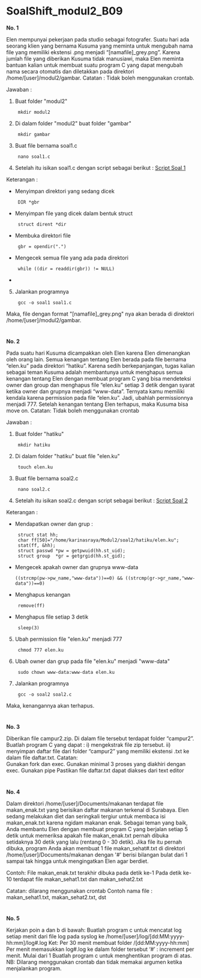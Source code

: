 # SoalShift_modul2_B09

<b> No. 1 </b>

Elen mempunyai pekerjaan pada studio sebagai fotografer. Suatu hari ada seorang klien yang bernama Kusuma yang meminta untuk mengubah nama file yang memiliki ekstensi .png menjadi “[namafile]_grey.png”. Karena jumlah file yang diberikan Kusuma tidak manusiawi, maka Elen meminta bantuan kalian untuk membuat suatu program C yang dapat mengubah nama secara otomatis dan diletakkan pada direktori /home/[user]/modul2/gambar.
Catatan : Tidak boleh menggunakan crontab.

Jawaban :
1. Buat folder "modul2"
 
        mkdir modul2
    
2. Di dalam folder "modul2" buat folder "gambar"

        mkdir gambar

3. Buat file bernama soal1.c

        nano soal1.c

4. Setelah itu isikan soal1.c dengan script sebagai berikut : [Script Soal 1](/soal1/soal1.c)

Keterangan :

* Menyimpan direktori yang sedang dicek

       DIR *gbr
       
* Menyimpan file yang dicek dalam bentuk struct

       struct dirent *dir
       
* Membuka direktori file

       gbr = opendir(".")
       
* Mengecek semua file yang ada pada direktori

       while ((dir = readdir(gbr)) != NULL)
       
* 

5. Jalankan programnya

        gcc -o soal1 soal1.c
        
Maka, file dengan format "[namafile]_grey.png" nya akan berada di direktori /home/[user]/modul2/gambar.

#

<b> No. 2 </b>

Pada suatu hari Kusuma dicampakkan oleh Elen karena Elen dimenangkan oleh orang lain. Semua kenangan tentang Elen berada pada file bernama “elen.ku” pada direktori “hatiku”. Karena sedih berkepanjangan, tugas kalian sebagai teman Kusuma adalah membantunya untuk menghapus semua kenangan tentang Elen dengan membuat program C yang bisa mendeteksi owner dan group dan menghapus file “elen.ku” setiap 3 detik dengan syarat ketika owner dan grupnya menjadi “www-data”. Ternyata kamu memiliki kendala karena permission pada file “elen.ku”. Jadi, ubahlah permissionnya menjadi 777. Setelah kenangan tentang Elen terhapus, maka Kusuma bisa move on.
Catatan: Tidak boleh menggunakan crontab

Jawaban :
1. Buat folder "hatiku"
 
        mkdir hatiku
    
2. Di dalam folder "hatiku" buat file "elen.ku"

        touch elen.ku

3. Buat file bernama soal2.c

        nano soal2.c

4. Setelah itu isikan soal2.c dengan script sebagai berikut : [Script Soal 2](/soal2/soal2.c)

Keterangan :

* Mendapatkan owner dan grup :
        
       struct stat hh;
       char ff[50]="/home/karinasraya/Modul2/soal2/hatiku/elen.ku";
       stat(ff, &hh);
       struct passwd *pw = getpwuid(hh.st_uid);
       struct group  *gr = getgrgid(hh.st_gid);
       
* Mengecek apakah owner dan grupnya www-data

      ((strcmp(pw->pw_name,"www-data"))==0) && ((strcmp(gr->gr_name,"www-data"))==0)
      
* Menghapus kenangan

       remove(ff)
       
* Menghapus file setiap 3 detik

       sleep(3)

5. Ubah permission file "elen.ku" menjadi 777

        chmod 777 elen.ku
        
6. Ubah owner dan grup pada file "elen.ku" menjadi "www-data"

        sudo chown www-data:www-data elen.ku

7. Jalankan programnya

        gcc -o soal2 soal2.c
        
Maka, kenangannya akan terhapus.

#

<b> No. 3 </b>

Diberikan file campur2.zip. Di dalam file tersebut terdapat folder “campur2”. 
Buatlah program C yang dapat :
i)  mengekstrak file zip tersebut.
ii) menyimpan daftar file dari folder “campur2” yang memiliki ekstensi .txt ke dalam file daftar.txt. 
Catatan:  
Gunakan fork dan exec.
Gunakan minimal 3 proses yang diakhiri dengan exec.
Gunakan pipe
Pastikan file daftar.txt dapat diakses dari text editor

#

<b> No. 4 </b>

Dalam direktori /home/[user]/Documents/makanan terdapat file makan_enak.txt yang berisikan daftar makanan terkenal di Surabaya. Elen sedang melakukan diet dan seringkali tergiur untuk membaca isi makan_enak.txt karena ngidam makanan enak. Sebagai teman yang baik, Anda membantu Elen dengan membuat program C yang berjalan setiap 5 detik untuk memeriksa apakah file makan_enak.txt pernah dibuka setidaknya 30 detik yang lalu (rentang 0 - 30 detik).
Jika file itu pernah dibuka, program Anda akan membuat 1 file makan_sehat#.txt di direktori /home/[user]/Documents/makanan dengan '#' berisi bilangan bulat dari 1 sampai tak hingga untuk mengingatkan Elen agar berdiet.

Contoh:
File makan_enak.txt terakhir dibuka pada detik ke-1
Pada detik ke-10 terdapat file makan_sehat1.txt dan makan_sehat2.txt

Catatan: 
dilarang menggunakan crontab
Contoh nama file : makan_sehat1.txt, makan_sehat2.txt, dst

#

<b> No. 5 </b>

Kerjakan poin a dan b di bawah:
Buatlah program c untuk mencatat log setiap menit dari file log pada syslog ke /home/[user]/log/[dd:MM:yyyy-hh:mm]/log#.log
Ket:
Per 30 menit membuat folder /[dd:MM:yyyy-hh:mm]
Per menit memasukkan log#.log ke dalam folder tersebut
‘#’ : increment per menit. Mulai dari 1
Buatlah program c untuk menghentikan program di atas.
NB: Dilarang menggunakan crontab dan tidak memakai argumen ketika menjalankan program.
